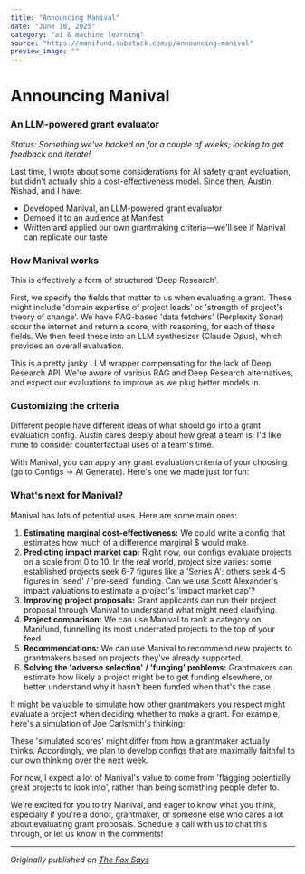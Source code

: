 ```yaml
---
title: "Announcing Manival"
date: "June 18, 2025"
category: "ai & machine learning"
source: "https://manifund.substack.com/p/announcing-manival"
preview_image: ""
---
```


# Announcing Manival

### An LLM-powered grant evaluator

_Status: Something we've hacked on for a couple of weeks; looking to get feedback and iterate!_

Last time, I wrote about some considerations for AI safety grant evaluation, but didn't actually ship a cost-effectiveness model. Since then, Austin, Nishad, and I have:

* Developed Manival, an LLM-powered grant evaluator
* Demoed it to an audience at Manifest
* Written and applied our own grantmaking criteria—we'll see if Manival can replicate our taste

### How Manival works

This is effectively a form of structured 'Deep Research'.

First, we specify the fields that matter to us when evaluating a grant. These might include 'domain expertise of project leads' or 'strength of project's theory of change'. We have RAG-based 'data fetchers' (Perplexity Sonar) scour the internet and return a score, with reasoning, for each of these fields. We then feed these into an LLM synthesizer (Claude Opus), which provides an overall evaluation.

This is a pretty janky LLM wrapper compensating for the lack of Deep Research API. We're aware of various RAG and Deep Research alternatives, and expect our evaluations to improve as we plug better models in.

### Customizing the criteria

Different people have different ideas of what should go into a grant evaluation config. Austin cares deeply about how great a team is; I'd like mine to consider counterfactual uses of a team's time.

With Manival, you can apply any grant evaluation criteria of your choosing (go to Configs → AI Generate). Here's one we made just for fun:

### What's next for Manival?

Manival has lots of potential uses. Here are some main ones:

1. **Estimating marginal cost-effectiveness:** We could write a config that estimates how much of a difference marginal $ <x> would make.
2. **Predicting impact market cap:** Right now, our configs evaluate projects on a scale from 0 to 10. In the real world, project size varies: some established projects seek 6-7 figures like a 'Series A'; others seek 4-5 figures in 'seed' / 'pre-seed' funding. Can we use Scott Alexander's impact valuations to estimate a project's 'impact market cap'?
3. **Improving project proposals:** Grant applicants can run their project proposal through Manival to understand what might need clarifying.
4. **Project comparison:** We can use Manival to rank a category on Manifund, funnelling its most underrated projects to the top of your feed.
5. **Recommendations:** We can use Manival to recommend new projects to grantmakers based on projects they've already supported.
6. **Solving the 'adverse selection' / 'funging' problems:** Grantmakers can estimate how likely a project might be to get funding elsewhere, or better understand why it hasn't been funded when that's the case.

It might be valuable to simulate how other grantmakers you respect might evaluate a project when deciding whether to make a grant. For example, here's a simulation of Joe Carlsmith's thinking:

These 'simulated scores' might differ from how a grantmaker actually thinks. Accordingly, we plan to develop configs that are maximally faithful to our own thinking over the next week.

For now, I expect a lot of Manival's value to come from 'flagging potentially great projects to look into', rather than being something people defer to.

We're excited for you to try Manival, and eager to know what you think, especially if you're a donor, grantmaker, or someone else who cares a lot about evaluating grant proposals. Schedule a call with us to chat this through, or let us know in the comments!

---

*Originally published on [The Fox Says](https://manifund.substack.com/p/announcing-manival)*


